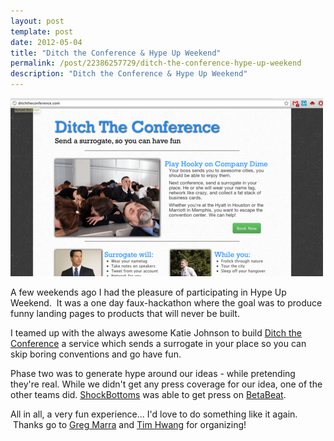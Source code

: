 ```yaml
---
layout: post
template: post
date: 2012-05-04
title: "Ditch the Conference & Hype Up Weekend"
permalink: /post/22386257729/ditch-the-conference-hype-up-weekend
description: "Ditch the Conference & Hype Up Weekend"
---
```

<p><img src="/images/07a1c1fb6405037e5d69fde449524e99c417f252c109e1acca75ac61ee096ff7.png" /></p>&#13;
<p>A few weekends ago I had the pleasure of participating in Hype Up Weekend.  It was a one day faux-hackathon where the goal was to produce funny landing pages to products that will never be built.</p>&#13;
<p>I teamed up with the always awesome Katie Johnson to build <a href="http://ditchtheconference.com/">Ditch the Conference</a> a service which sends a surrogate in your place so you can skip boring conventions and go have fun.</p>&#13;
<p>Phase two was to generate hype around our ideas - while pretending they're real. While we didn't get any press coverage for our idea, one of the other teams did. <a href="http://www.shockbottoms.com/">ShockBottoms</a> was able to get press on <a href="http://www.betabeat.com/2012/04/16/shockbottoms-sweatpants-darfur-che-04162012/">BetaBeat</a>.</p>&#13;
<p>All in all, a very fun experience... I'd love to do something like it again.  Thanks go to <a href="https://twitter.com/#!/gregmarra">Greg Marra</a> and <a href="https://twitter.com/#!/timhwang">Tim Hwang</a> for organizing!</p> 